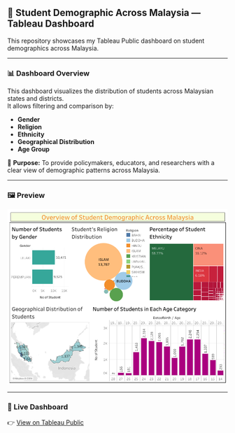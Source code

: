 ## 🏫 Student Demographic Across Malaysia — Tableau Dashboard

This repository showcases my Tableau Public dashboard on student demographics across Malaysia.

---

### 📊 Dashboard Overview
This dashboard visualizes the distribution of students across Malaysian states and districts.  
It allows filtering and comparison by:
- **Gender**
- **Religion**
- **Ethnicity**
- **Geographical Distribution**
- **Age Group**

🔎 **Purpose:** To provide policymakers, educators, and researchers with a clear view of demographic patterns across Malaysia.

---

### 🖼️ Preview
![Student Demographic Dashboard](<Overview of Student Demographic Across Malaysia.png>)

---

### 🔗 Live Dashboard
👉 [View on Tableau Public](https://public.tableau.com/views/https://public.tableau.com/app/profile/nadia.syafiqah/viz/Dashboard_17234272763750/OverviewofStudentDemographicAcrossMalaysia?:showVizHome=no&:embed=true)


